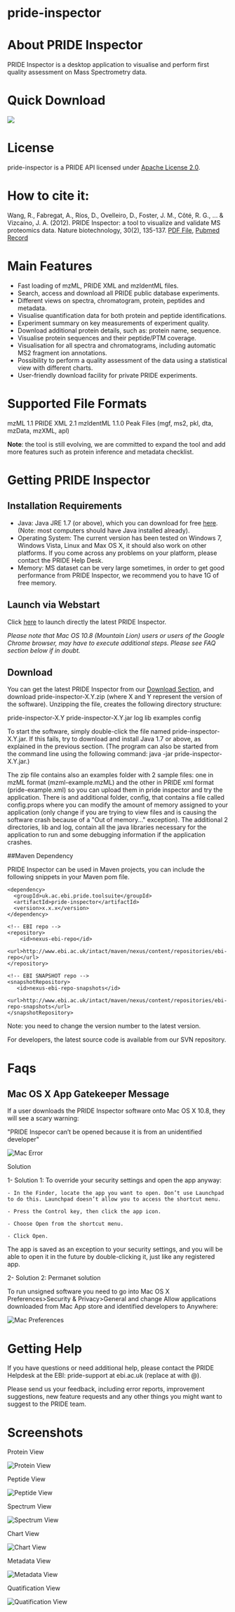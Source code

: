 pride-inspector
===============

# About PRIDE Inspector

PRIDE Inspector is a desktop application to visualise and perform first quality assessment on Mass Spectrometry data.

# Quick Download 

[<img src="https://raw.githubusercontent.com/PRIDE-Toolsuite/pride-inspector/master/wiki/download.png">](http://www.ebi.ac.uk/pride/resources/tools/inspector/latest/desktop/pride-inspector.zip)

# License

pride-inspector is a PRIDE API licensed under [Apache License 2.0](http://www.apache.org/licenses/LICENSE-2.0.txt).

# How to cite it:

Wang, R., Fabregat, A., Ríos, D., Ovelleiro, D., Foster, J. M., Côté, R. G., ... & Vizcaíno, J. A. (2012). PRIDE Inspector: a tool to visualize and validate MS proteomics data. Nature biotechnology, 30(2), 135-137. [PDF File](http://www.nature.com/nbt/journal/v30/n2/pdf/nbt.2112.pdf), [Pubmed Record](http://www.ncbi.nlm.nih.gov/pubmed/22318026)

# Main Features

* Fast loading of mzML, PRIDE XML and mzIdentML files.
* Search, access and download all PRIDE public database experiments.
* Different views on spectra, chromatogram, protein, peptides and metadata.
* Visualise quantification data for both protein and peptide identifications.
* Experiment summary on key measurements of experiment quality.
* Download additional protein details, such as: protein name, sequence.
* Visualise protein sequences and their peptide/PTM coverage.
* Visualisation for all spectra and chromatograms, including automatic MS2 fragment ion annotations.
* Possibility to perform a quality assessment of the data using a statistical view with different charts.
* User-friendly download facility for private PRIDE experiments.


# Supported File Formats

mzML 1.1
PRIDE XML 2.1
mzIdentML 1.1.0
Peak Files (mgf, ms2, pkl, dta, mzData, mzXML, apl)

**Note**: the tool is still evolving, we are committed to expand the tool and add more features such as protein inference and metadata checklist.

# Getting PRIDE Inspector

## Installation Requirements

* Java: Java JRE 1.7 (or above), which you can download for free [here](http://www.oracle.com/technetwork/java/javase/downloads/index.html). (Note: most computers should have Java installed already).
* Operating System: The current version has been tested on Windows 7, Windows Vista, Linux and Max OS X, it should also work on other platforms. If you come across any problems on your platform, please contact the PRIDE Help Desk.
* Memory: MS dataset can be very large sometimes, in order to get good performance from PRIDE Inspector, we recommend you to have 1G of free memory.

## Launch via Webstart

Click [here](http://www.ebi.ac.uk/pride/resources/tools/inspector/latest/webstart/pride-inspector.jnlp) to launch directly the latest PRIDE Inspector.

*Please note that Mac OS 10.8 (Mountain Lion) users or users of the Google Chrome browser, may have to execute additional steps. Please see FAQ section below if in doubt.*

## Download

You can get the latest PRIDE Inspector from our [Download Section](http://www.ebi.ac.uk/pride/resources/tools/inspector/latest/desktop/pride-inspector.zip), and download pride-inspector-X.Y.zip (where X and Y represent the version of the software). Unzipping the file, creates the following directory structure:

  pride-inspector-X.Y
     pride-inspector-X.Y.jar
     log
     lib
     examples
     config

To start the software, simply double-click the file named pride-inspector-X.Y.jar. If this fails, try to download and install Java 1.7 or above, as explained in the previous section. (The program can also be started from the command line using the following command: java -jar pride-inspector-X.Y.jar.)

The zip file contains also an examples folder with 2 sample files: one in mzML format (mzml-example.mzML) and the other in PRIDE xml format (pride-example.xml) so you can upload them in pride inspector and try the application. There is and additional folder, config, that contains a file called config.props where you can modify the amount of memory assigned to your application (only change if you are trying to view files and is causing the software crash because of a "Out of memory..." exception). The additional 2 directories, lib and log, contain all the java libraries necessary for the application to run and some debugging information if the application crashes.

##Maven Dependency

PRIDE Inspector can be used in Maven projects, you can include the following snippets in your Maven pom file.
 
 ```maven
 <dependency>
   <groupId>uk.ac.ebi.pride.toolsuite</groupId>
   <artifactId>pride-inspector</artifactId>
   <version>x.x.x</version>
 </dependency> 
 ```
 ```maven
 <!-- EBI repo -->
 <repository>
     <id>nexus-ebi-repo</id>
     <url>http://www.ebi.ac.uk/intact/maven/nexus/content/repositories/ebi-repo</url>
 </repository>
 
 <!-- EBI SNAPSHOT repo -->
 <snapshotRepository>
    <id>nexus-ebi-repo-snapshots</id>
    <url>http://www.ebi.ac.uk/intact/maven/nexus/content/repositories/ebi-repo-snapshots</url>
 </snapshotRepository>
```
Note: you need to change the version number to the latest version.

For developers, the latest source code is available from our SVN repository.

# Faqs

## Mac OS X App Gatekeeper Message

If a user downloads the PRIDE Inspector software onto Mac OS X 10.8, they will see a scary warning:

<quote>"PRIDE Inspecor can’t be opened because it is from an unidentified developer"</quote>

![Mac Error](https://raw.githubusercontent.com/PRIDE-Toolsuite/pride-inspector/master/wiki/mac_error.png)

<string>Solution</strong>

1- Solution 1: To override your security settings and open the app anyway:


    - In the Finder, locate the app you want to open. Don’t use Launchpad to do this. Launchpad doesn’t allow you to access the shortcut menu.

    - Press the Control key, then click the app icon.
 
    - Choose Open from the shortcut menu.

    - Click Open.

The app is saved as an exception to your security settings, and you will be able to open it in the future by double-clicking it, just like any registered app.

2- Solution 2: Permanet solution

  To run unsigned software you need to go into Mac OS X Preferences>Security & Privacy>General and change Allow applications downloaded from Mac App store and identified developers to Anywhere:
  
![Mac Preferences](https://raw.githubusercontent.com/PRIDE-Toolsuite/pride-inspector/master/wiki/mac_preferences.png)  

# Getting Help

If you have questions or need additional help, please contact the PRIDE Helpdesk at the EBI: pride-support at ebi.ac.uk (replace at with @).

Please send us your feedback, including error reports, improvement suggestions, new feature requests and any other things you might want to suggest to the PRIDE team.

# Screenshots

Protein View

![Protein View](https://raw.githubusercontent.com/PRIDE-Toolsuite/pride-inspector/master/wiki/protein_tab.png)

Peptide View

![Peptide View](https://raw.githubusercontent.com/PRIDE-Toolsuite/pride-inspector/master/wiki/peptide_tab.png)

Spectrum View

![Spectrum View](https://raw.githubusercontent.com/PRIDE-Toolsuite/pride-inspector/master/wiki/spectrum_tab.png)

Chart View

![Chart View](https://raw.githubusercontent.com/PRIDE-Toolsuite/pride-inspector/master/wiki/chart_tab.png)

Metadata View

![Metadata View](https://raw.githubusercontent.com/PRIDE-Toolsuite/pride-inspector/master/wiki/general_tab.png)

Quatification View

![Quatification View](https://raw.githubusercontent.com/PRIDE-Toolsuite/pride-inspector/master/wiki/quantification_tab.png)





